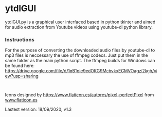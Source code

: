# ytdlGUI

ytdlGUI.py is a graphical user interfaced based in python tkinter and aimed for audio extraction from Youtube videos using youtube-dl python library.

### Instructions
For the purpose of converting the downloaded audio files by youtube-dl to mp3 files is neccessary the use of ffmpeg codecs. Just put them in the same folder as the main python script.
The ffmpeg builds for Windows can be found here: https://drive.google.com/file/d/1qB1pie9edOKG9McbvkxECMVOagzi2kgh/view?usp=sharing

<br>

Icons designed by https://www.flaticon.es/autores/pixel-perfectPixel from www.flaticon.es

<p id="ver">Lastest version: 18/09/2020, v1.3</p>
